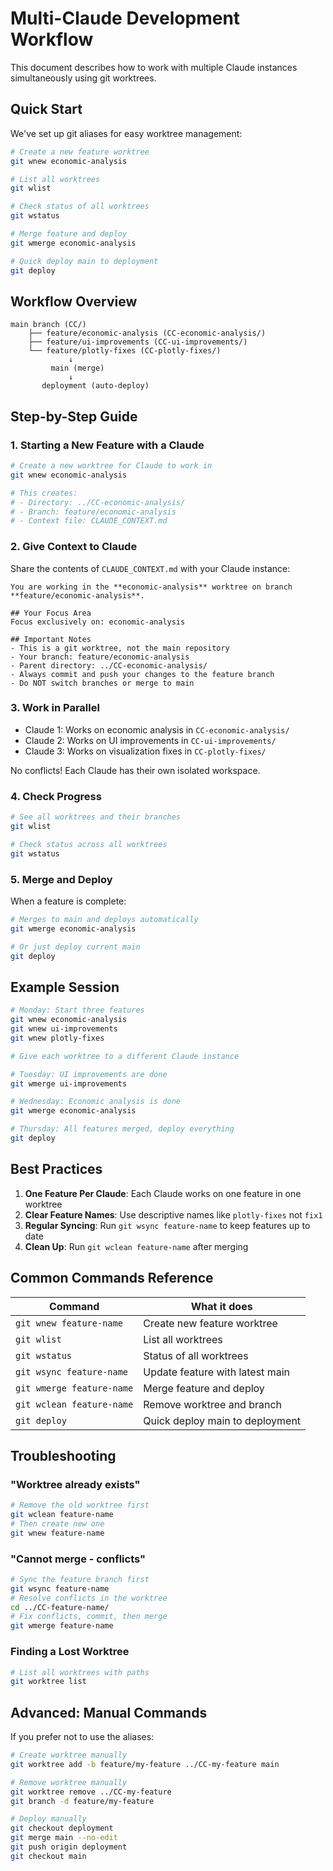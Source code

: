 # Multi-Claude Development Workflow

This document describes how to work with multiple Claude instances simultaneously using git worktrees.

## Quick Start

We've set up git aliases for easy worktree management:

```bash
# Create a new feature worktree
git wnew economic-analysis

# List all worktrees
git wlist

# Check status of all worktrees
git wstatus

# Merge feature and deploy
git wmerge economic-analysis

# Quick deploy main to deployment
git deploy
```

## Workflow Overview

```
main branch (CC/)
    ├── feature/economic-analysis (CC-economic-analysis/)
    ├── feature/ui-improvements (CC-ui-improvements/)
    └── feature/plotly-fixes (CC-plotly-fixes/)
             ↓
         main (merge)
             ↓
       deployment (auto-deploy)
```

## Step-by-Step Guide

### 1. Starting a New Feature with a Claude

```bash
# Create a new worktree for Claude to work in
git wnew economic-analysis

# This creates:
# - Directory: ../CC-economic-analysis/
# - Branch: feature/economic-analysis
# - Context file: CLAUDE_CONTEXT.md
```

### 2. Give Context to Claude

Share the contents of `CLAUDE_CONTEXT.md` with your Claude instance:

```
You are working in the **economic-analysis** worktree on branch **feature/economic-analysis**.

## Your Focus Area
Focus exclusively on: economic-analysis

## Important Notes
- This is a git worktree, not the main repository
- Your branch: feature/economic-analysis
- Parent directory: ../CC-economic-analysis/
- Always commit and push your changes to the feature branch
- Do NOT switch branches or merge to main
```

### 3. Work in Parallel

- Claude 1: Works on economic analysis in `CC-economic-analysis/`
- Claude 2: Works on UI improvements in `CC-ui-improvements/`
- Claude 3: Works on visualization fixes in `CC-plotly-fixes/`

No conflicts! Each Claude has their own isolated workspace.

### 4. Check Progress

```bash
# See all worktrees and their branches
git wlist

# Check status across all worktrees
git wstatus
```

### 5. Merge and Deploy

When a feature is complete:

```bash
# Merges to main and deploys automatically
git wmerge economic-analysis

# Or just deploy current main
git deploy
```

## Example Session

```bash
# Monday: Start three features
git wnew economic-analysis
git wnew ui-improvements  
git wnew plotly-fixes

# Give each worktree to a different Claude instance

# Tuesday: UI improvements are done
git wmerge ui-improvements

# Wednesday: Economic analysis is done
git wmerge economic-analysis

# Thursday: All features merged, deploy everything
git deploy
```

## Best Practices

1. **One Feature Per Claude**: Each Claude works on one feature in one worktree
2. **Clear Feature Names**: Use descriptive names like `plotly-fixes` not `fix1`
3. **Regular Syncing**: Run `git wsync feature-name` to keep features up to date
4. **Clean Up**: Run `git wclean feature-name` after merging

## Common Commands Reference

| Command | What it does |
|---------|--------------|
| `git wnew feature-name` | Create new feature worktree |
| `git wlist` | List all worktrees |
| `git wstatus` | Status of all worktrees |
| `git wsync feature-name` | Update feature with latest main |
| `git wmerge feature-name` | Merge feature and deploy |
| `git wclean feature-name` | Remove worktree and branch |
| `git deploy` | Quick deploy main to deployment |

## Troubleshooting

### "Worktree already exists"
```bash
# Remove the old worktree first
git wclean feature-name
# Then create new one
git wnew feature-name
```

### "Cannot merge - conflicts"
```bash
# Sync the feature branch first
git wsync feature-name
# Resolve conflicts in the worktree
cd ../CC-feature-name/
# Fix conflicts, commit, then merge
git wmerge feature-name
```

### Finding a Lost Worktree
```bash
# List all worktrees with paths
git worktree list
```

## Advanced: Manual Commands

If you prefer not to use the aliases:

```bash
# Create worktree manually
git worktree add -b feature/my-feature ../CC-my-feature main

# Remove worktree manually
git worktree remove ../CC-my-feature
git branch -d feature/my-feature

# Deploy manually
git checkout deployment
git merge main --no-edit
git push origin deployment
git checkout main
```